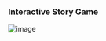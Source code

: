 ### Interactive Story Game
![image](https://github.com/LeeHyungJoo/ISG_Project/assets/18459652/8944f2b2-2321-474a-b382-6c9fd1af2f0d)
